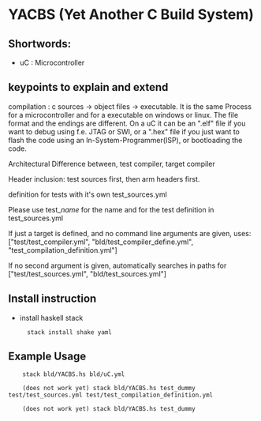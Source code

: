 # YACBS (Yet Another C Build System)

## Shortwords:
* uC : Microcontroller

## keypoints to explain and extend

compilation :
c sources -> object files -> executable.
It is the same Process for a microcontroller and for a executable on windows or linux. 
The file format and the endings are different. On a uC it can be an ".elf" file if you want to 
debug using f.e. JTAG or SWI,  or a ".hex" file if you just want to flash the code using an 
In-System-Programmer(ISP), or bootloading the code.

Architectural Difference between, test compiler, target compiler

Header inclusion: test sources first, then arm headers first. 

definition for tests with it's own test\_sources.yml

Please use test\_*name* for the name and for the test definition in test_sources.yml

If just a target is defined, and no command line arguments are given, uses:
["test/test\_compiler.yml", 
"bld/test\_compiler\_define.yml", 
"test\_compilation\_definition.yml"]

If no second argument is given, automatically searches in paths for 
["test/test\_sources.yml", 
"bld/test\_sources.yml"]



## Install instruction

* install haskell stack

		stack install shake yaml

## Example Usage 
	
		stack bld/YACBS.hs bld/uC.yml
		
		(does not work yet) stack bld/YACBS.hs test_dummy test/test_sources.yml test/test_compilation_definition.yml
		
		(does not work yet) stack bld/YACBS.hs test_dummy 

		
		
